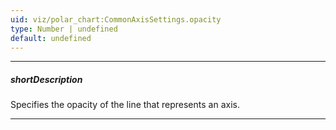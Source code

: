 ```yaml
---
uid: viz/polar_chart:CommonAxisSettings.opacity
type: Number | undefined
default: undefined
---
```

---
##### shortDescription
Specifies the opacity of the line that represents an axis.

---

